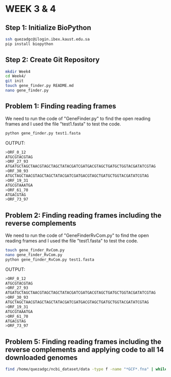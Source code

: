 # WEEK 3 & 4

## Step 1: Initialize BioPython
```bash
ssh quezadgc@ilogin.ibex.kaust.edu.sa
pip install biopython
```

## Step 2: Create Git Repository
```bash
mkdir Week4
cd Week4/
git init
touch gene_finder.py README.md
nano gene_finder.py 
```
## Problem 1: Finding reading frames
We need to run the code of "GeneFinder.py" to find the open reading frames and I used the file "test1.fasta" to test the code.

```bash
python gene_finder.py test1.fasta
```
OUTPUT:
``` bash
>ORF_0_12
ATGCGTACGTAG
>ORF_27_93
ATGATGCTAGCTAACGTAGCTAGCTATACGATCGATGACGTAGCTGATGCTGGTACGATATCGTAG
>ORF_30_93
ATGCTAGCTAACGTAGCTAGCTATACGATCGATGACGTAGCTGATGCTGGTACGATATCGTAG
>ORF_19_31
ATGCGTAAATGA
>ORF_61_70
ATGACGTAG
>ORF_73_97
```

## Problem 2: Finding reading frames including the reverse complements
We need to run the code of "GeneFinderRvCom.py" to find the open reading frames and I used the file "test1.fasta" to test the code.

```bash
touch gene_finder_RvCom.py
nano gene_finder_RvCom.py 
python gene_finder_RvCom.py test1.fasta 
```
OUTPUT:
``` bash
>ORF_0_12
ATGCGTACGTAG
>ORF_27_93
ATGATGCTAGCTAACGTAGCTAGCTATACGATCGATGACGTAGCTGATGCTGGTACGATATCGTAG
>ORF_30_93
ATGCTAGCTAACGTAGCTAGCTATACGATCGATGACGTAGCTGATGCTGGTACGATATCGTAG
>ORF_19_31
ATGCGTAAATGA
>ORF_61_70
ATGACGTAG
>ORF_73_97
```
## Problem 5: Finding reading frames including the reverse complements and applying code to all 14 downloaded genomes 

```bash
find /home/quezadgc/ncbi_dataset/data -type f -name "*GCF*.fna" | while read genome; do python gene_finder_RvCom.py "$genome"; done > all_orfs.txt
```
